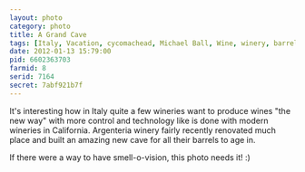 ```yaml
---
layout: photo
category: photo
title: A Grand Cave
tags: [Italy, Vacation, cycomachead, Michael Ball, Wine, winery, barrels, age, aging, Argenteria, Tuscany, Super Tuscan, Canon, 7D]
date: 2012-01-13 15:79:00
pid: 6602363703
farmid: 8
serid: 7164
secret: 7abf921b7f
---
```



It's interesting how in Italy quite a few wineries want to produce wines "the new way" with more control and technology like is done with modern wineries in California. Argenteria winery fairly recently renovated much place and built an amazing new cave for all their barrels to age in.

If there were a way to have smell-o-vision, this photo needs it! :)
